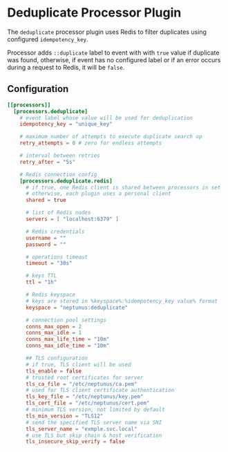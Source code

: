 # Deduplicate Processor Plugin

The `deduplicate` processor plugin uses Redis to filter duplicates using configured `idempotency_key`. 

Processor adds `::duplicate` label to event with with `true` value if duplicate was found, otherwise, if event has no configured label or if an error occurs during a request to Redis, it will be `false`.

## Configuration
```toml
[[processors]]
  [processors.deduplicate]
    # event label whose value will be used for deduplication
    idempotency_key = "unique_key"

    # maximum number of attempts to execute duplicate search op
    retry_attempts = 0 # zero for endless attempts

    # interval between retries
    retry_after = "5s"

    # Redis connection config
    [processors.deduplicate.redis]
      # if true, one Redis client is shared between processors in set
      # otherwise, each plugin uses a personal client
      shared = true

      # list of Redis nodes
      servers = [ "localhost:6379" ]

      # Redis credentials
      username = ""
      password = ""

      # operations timeout
      timeout = "30s"

      # keys TTL
      ttl = "1h"      

      # Redis keyspace
      # keys are stored in %keyspace%:%idempotency_key value% format
      keyspace = "neptunus:deduplicate"

      # connection pool settings
      conns_max_open = 2
      conns_max_idle = 1
      conns_max_life_time = "10m"
      conns_max_idle_time = "10m"

      ## TLS configuration
      # if true, TLS client will be used
      tls_enable = false
      # trusted root certificates for server
      tls_ca_file = "/etc/neptunus/ca.pem"
      # used for TLS client certificate authentication
      tls_key_file = "/etc/neptunus/key.pem"
      tls_cert_file = "/etc/neptunus/cert.pem"
      # minimum TLS version, not limited by default
      tls_min_version = "TLS12"
      # send the specified TLS server name via SNI
      tls_server_name = "exmple.svc.local"
      # use TLS but skip chain & host verification
      tls_insecure_skip_verify = false
```
